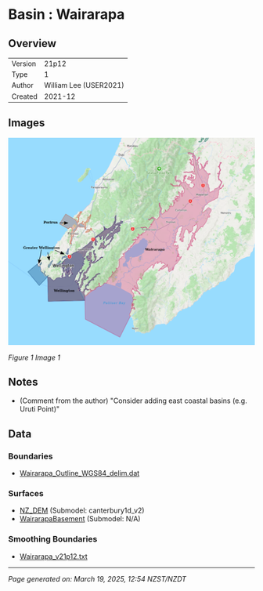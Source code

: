 # Basin : Wairarapa

## Overview
|         |                     |
|---------|---------------------|
| Version | 21p12           |
| Type    | 1        |
| Author  | William Lee (USER2021)            |
| Created | 2021-12           |


## Images
![](../images/basins/NI_south.png)

*Figure 1 Image 1*


## Notes
- (Comment from the author) "Consider adding east coastal basins (e.g. Uruti Point)"

## Data
### Boundaries
- [Wairarapa_Outline_WGS84_delim.dat](../../velocity_modelling/Data/Basins/Wairarapa/v21p12/Wairarapa_Outline_WGS84_delim.dat)

### Surfaces
- [NZ_DEM](../../velocity_modelling/Data/DEM/NZ_DEM_HD.in) (Submodel: canterbury1d_v2)
- [WairarapaBasement](../../velocity_modelling/Data/Basins/Wairarapa/v21p12/Wairarapa_Surface_Export.in) (Submodel: N/A)

### Smoothing Boundaries
- [Wairarapa_v21p12.txt](../../velocity_modelling/Data/Boundaries/Smoothing/Wairarapa_v21p12.txt)

---
*Page generated on: March 19, 2025, 12:54 NZST/NZDT*
